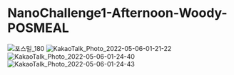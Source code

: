# NanoChallenge1-Afternoon-Woody-POSMEAL
![포스밀_180](https://user-images.githubusercontent.com/85481204/166969863-55893321-e8d2-4f8b-bd56-afb9409b3d57.png)
![KakaoTalk_Photo_2022-05-06-01-21-22](https://user-images.githubusercontent.com/85481204/166969097-7f6a447a-b946-49ec-ac07-dbe8cda12694.jpeg)
![KakaoTalk_Photo_2022-05-06-01-24-40](https://user-images.githubusercontent.com/85481204/166969274-176adce3-4c3e-445d-a0fb-32e51e4901d0.jpeg)
![KakaoTalk_Photo_2022-05-06-01-24-43](https://user-images.githubusercontent.com/85481204/166969281-d0685887-d516-46e4-8847-d951db98e665.jpeg)
